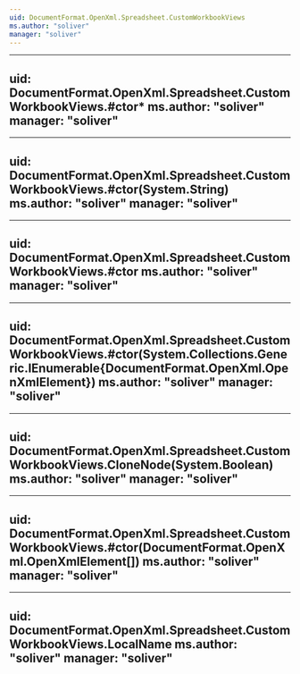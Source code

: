 ```yaml
---
uid: DocumentFormat.OpenXml.Spreadsheet.CustomWorkbookViews
ms.author: "soliver"
manager: "soliver"
---
```


---
uid: DocumentFormat.OpenXml.Spreadsheet.CustomWorkbookViews.#ctor*
ms.author: "soliver"
manager: "soliver"
---

---
uid: DocumentFormat.OpenXml.Spreadsheet.CustomWorkbookViews.#ctor(System.String)
ms.author: "soliver"
manager: "soliver"
---

---
uid: DocumentFormat.OpenXml.Spreadsheet.CustomWorkbookViews.#ctor
ms.author: "soliver"
manager: "soliver"
---

---
uid: DocumentFormat.OpenXml.Spreadsheet.CustomWorkbookViews.#ctor(System.Collections.Generic.IEnumerable{DocumentFormat.OpenXml.OpenXmlElement})
ms.author: "soliver"
manager: "soliver"
---

---
uid: DocumentFormat.OpenXml.Spreadsheet.CustomWorkbookViews.CloneNode(System.Boolean)
ms.author: "soliver"
manager: "soliver"
---

---
uid: DocumentFormat.OpenXml.Spreadsheet.CustomWorkbookViews.#ctor(DocumentFormat.OpenXml.OpenXmlElement[])
ms.author: "soliver"
manager: "soliver"
---

---
uid: DocumentFormat.OpenXml.Spreadsheet.CustomWorkbookViews.LocalName
ms.author: "soliver"
manager: "soliver"
---
